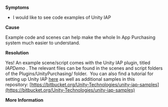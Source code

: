 

**Symptoms**


- I would like to see code examples of Unity IAP



**Cause**



Example code and scenes can help make the whole In App Purchasing system much easier to understand.



**Resolution**



Yes! An example scene/script comes with the Unity IAP plugin, titled  *IAPDemo* . The relevant files can be found in the scenes and script folders of the Plugins/UnityPurchasing/ folder.  You can also find a tutorial for setting up Unity IAP [here](http://unity3d.com/learn/tutorials/topics/analytics/integrating-unity-iap-your-game) as well as additional samples in this repository: [https://bitbucket.org/Unity-Technologies/unity-iap-samples](https://bitbucket.org/Unity-Technologies/unity-iap-samples)



**More Information**

